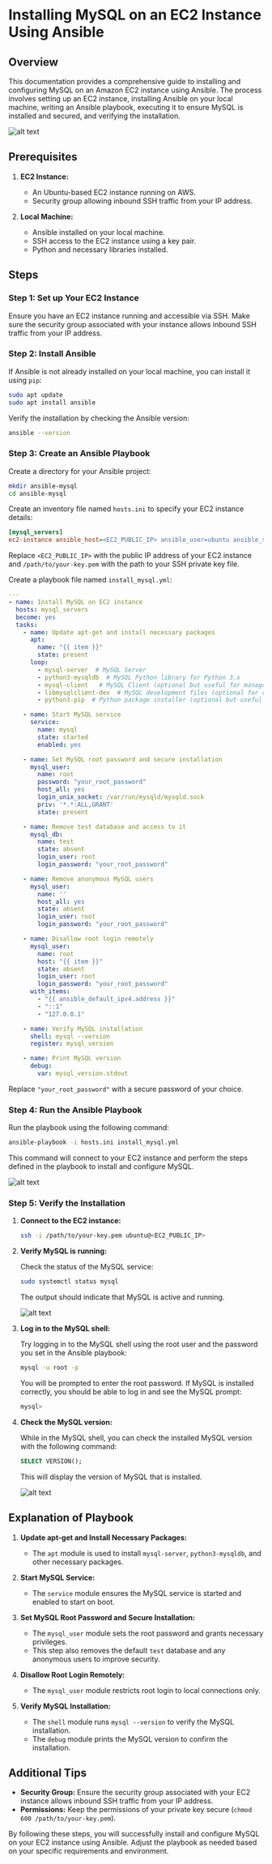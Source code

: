 # Installing MySQL on an EC2 Instance Using Ansible

## Overview

This documentation provides a comprehensive guide to installing and configuring MySQL on an Amazon EC2 instance using Ansible. The process involves setting up an EC2 instance, installing Ansible on your local machine, writing an Ansible playbook, executing it to ensure MySQL is installed and secured, and verifying the installation.

![alt text](https://raw.githubusercontent.com/AhnafNabil/Ansible-Labs/main/Ansible-Mysql/images/diagram-mysql-ansible.png)

## Prerequisites

1. **EC2 Instance:**
   - An Ubuntu-based EC2 instance running on AWS.
   - Security group allowing inbound SSH traffic from your IP address.

2. **Local Machine:**
   - Ansible installed on your local machine.
   - SSH access to the EC2 instance using a key pair.
   - Python and necessary libraries installed.

## Steps

### Step 1: Set up Your EC2 Instance

Ensure you have an EC2 instance running and accessible via SSH. Make sure the security group associated with your instance allows inbound SSH traffic from your IP address.

### Step 2: Install Ansible

If Ansible is not already installed on your local machine, you can install it using `pip`:

```bash
sudo apt update
sudo apt install ansible
```

Verify the installation by checking the Ansible version:

```bash
ansible --version
```

### Step 3: Create an Ansible Playbook

Create a directory for your Ansible project:

```bash
mkdir ansible-mysql
cd ansible-mysql
```

Create an inventory file named `hosts.ini` to specify your EC2 instance details:

```ini
[mysql_servers]
ec2-instance ansible_host=<EC2_PUBLIC_IP> ansible_user=ubuntu ansible_ssh_private_key_file=/path/to/your-key.pem
```

Replace `<EC2_PUBLIC_IP>` with the public IP address of your EC2 instance and `/path/to/your-key.pem` with the path to your SSH private key file.

Create a playbook file named `install_mysql.yml`:

```yaml
---
- name: Install MySQL on EC2 instance
  hosts: mysql_servers
  become: yes
  tasks:
    - name: Update apt-get and install necessary packages
      apt:
        name: "{{ item }}"
        state: present
      loop:
        - mysql-server  # MySQL Server
        - python3-mysqldb  # MySQL Python library for Python 3.x
        - mysql-client   # MySQL Client (optional but useful for management tasks)
        - libmysqlclient-dev  # MySQL development files (optional for certain applications)
        - python3-pip  # Python package installer (optional but useful for installing Python packages)

    - name: Start MySQL service
      service:
        name: mysql
        state: started
        enabled: yes

    - name: Set MySQL root password and secure installation
      mysql_user:
        name: root
        password: "your_root_password"
        host_all: yes
        login_unix_socket: /var/run/mysqld/mysqld.sock
        priv: '*.*:ALL,GRANT'
        state: present

    - name: Remove test database and access to it
      mysql_db:
        name: test
        state: absent
        login_user: root
        login_password: "your_root_password"

    - name: Remove anonymous MySQL users
      mysql_user:
        name: ''
        host_all: yes
        state: absent
        login_user: root
        login_password: "your_root_password"

    - name: Disallow root login remotely
      mysql_user:
        name: root
        host: "{{ item }}"
        state: absent
        login_user: root
        login_password: "your_root_password"
      with_items:
        - "{{ ansible_default_ipv4.address }}"
        - "::1"
        - "127.0.0.1"

    - name: Verify MySQL installation
      shell: mysql --version
      register: mysql_version

    - name: Print MySQL version
      debug:
        var: mysql_version.stdout
```

Replace `"your_root_password"` with a secure password of your choice.

### Step 4: Run the Ansible Playbook

Run the playbook using the following command:

```bash
ansible-playbook -i hosts.ini install_mysql.yml
```

This command will connect to your EC2 instance and perform the steps defined in the playbook to install and configure MySQL.

![alt text](https://raw.githubusercontent.com/AhnafNabil/Ansible-Labs/main/Ansible-Mysql/images/ansible-mysql-01.png)

### Step 5: Verify the Installation

1. **Connect to the EC2 instance:**

   ```bash
   ssh -i /path/to/your-key.pem ubuntu@<EC2_PUBLIC_IP>
   ```

2. **Verify MySQL is running:**

   Check the status of the MySQL service:

   ```bash
   sudo systemctl status mysql
   ```

   The output should indicate that MySQL is active and running.

   ![alt text](https://raw.githubusercontent.com/AhnafNabil/Ansible-Labs/main/Ansible-Mysql/images/ansible-mysql-02.png)

3. **Log in to the MySQL shell:**

    Try logging in to the MySQL shell using the root user and the password you set in the Ansible playbook:

    ```bash
    mysql -u root -p
    ```

    You will be prompted to enter the root password. If MySQL is installed correctly, you should be able to log in and see the MySQL prompt:

    ```bash
    mysql>
    ```
  
4. **Check the MySQL version:**

   While in the MySQL shell, you can check the installed MySQL version with the following command:

   ```sql
   SELECT VERSION();
   ```

   This will display the version of MySQL that is installed.

   ![alt text](https://raw.githubusercontent.com/AhnafNabil/Ansible-Labs/main/Ansible-Mysql/images/ansible-mysql-03.png)


## Explanation of Playbook

1. **Update apt-get and Install Necessary Packages:**
   - The `apt` module is used to install `mysql-server`, `python3-mysqldb`, and other necessary packages.

2. **Start MySQL Service:**
   - The `service` module ensures the MySQL service is started and enabled to start on boot.

3. **Set MySQL Root Password and Secure Installation:**
   - The `mysql_user` module sets the root password and grants necessary privileges.
   - This step also removes the default `test` database and any anonymous users to improve security.

4. **Disallow Root Login Remotely:**
   - The `mysql_user` module restricts root login to local connections only.

5. **Verify MySQL Installation:**
   - The `shell` module runs `mysql --version` to verify the MySQL installation.
   - The `debug` module prints the MySQL version to confirm the installation.

## Additional Tips

- **Security Group:** Ensure the security group associated with your EC2 instance allows inbound SSH traffic from your IP address.
- **Permissions:** Keep the permissions of your private key secure (`chmod 600 /path/to/your-key.pem`).

By following these steps, you will successfully install and configure MySQL on your EC2 instance using Ansible. Adjust the playbook as needed based on your specific requirements and environment.
